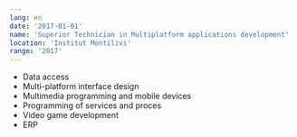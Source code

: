```yaml
---
lang: en
date: '2017-01-01'
name: 'Superior Technician in Multiplatform applications development'
location: 'Institut Montilivi'
range: '2017'
---
```


- Data access
- Multi-platform interface design
- Multimedia programming and mobile devices
- Programming of services and proces
- Video game development
- ERP